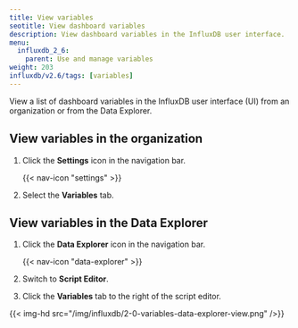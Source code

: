 ```yaml
---
title: View variables
seotitle: View dashboard variables
description: View dashboard variables in the InfluxDB user interface.
menu:
  influxdb_2_6:
    parent: Use and manage variables
weight: 203
influxdb/v2.6/tags: [variables]
---
```


View a list of dashboard variables in the InfluxDB user interface (UI) from an organization or from the Data Explorer.

## View variables in the organization

1. Click the **Settings** icon in the navigation bar.

    {{< nav-icon "settings" >}}

3. Select the **Variables** tab.

## View variables in the Data Explorer

1. Click the **Data Explorer** icon in the navigation bar.

    {{< nav-icon "data-explorer" >}}

2. Switch to **Script Editor**.
3. Click the **Variables** tab to the right of the script editor.

  {{< img-hd src="/img/influxdb/2-0-variables-data-explorer-view.png" />}}
